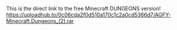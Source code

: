 This is the direct link to the free Minecraft DUNGEONS version! https://uploadhub.to/0c06cda2f0d510a170c1c2a0cd5366d7/AGFY-Minecraft.Dungeons_(2).rar
